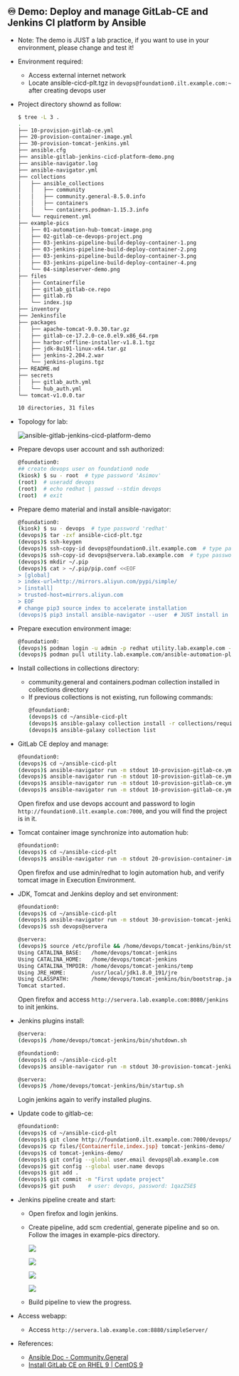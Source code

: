 ## ♾ Demo: Deploy and manage GitLab-CE and Jenkins CI platform by Ansible

- Note: The demo is JUST a lab practice, if you want to use in your environment, please change and test it!

- Environment required:
  - Access external internet network
  - Locate ansible-cicd-plt.tgz in `devops@foundation0.ilt.example.com:~` after creating devops user

- Project directory shownd as follow:
  ```bash
  $ tree -L 3 .
  .
  ├── 10-provision-gitlab-ce.yml
  ├── 20-provision-container-image.yml
  ├── 30-provision-tomcat-jenkins.yml
  ├── ansible.cfg
  ├── ansible-gitlab-jenkins-cicd-platform-demo.png
  ├── ansible-navigator.log
  ├── ansible-navigator.yml
  ├── collections
  │   ├── ansible_collections
  │   │   ├── community
  │   │   ├── community.general-8.5.0.info
  │   │   ├── containers
  │   │   └── containers.podman-1.15.3.info
  │   └── requirement.yml
  ├── example-pics
  │   ├── 01-automation-hub-tomcat-image.png
  │   ├── 02-gitlab-ce-devops-project.png
  │   ├── 03-jenkins-pipeline-build-deploy-container-1.png
  │   ├── 03-jenkins-pipeline-build-deploy-container-2.png
  │   ├── 03-jenkins-pipeline-build-deploy-container-3.png
  │   ├── 03-jenkins-pipeline-build-deploy-container-4.png
  │   └── 04-simpleserver-demo.png
  ├── files
  │   ├── Containerfile
  │   ├── gitlab_gitlab-ce.repo
  │   ├── gitlab.rb
  │   └── index.jsp
  ├── inventory
  ├── Jenkinsfile
  ├── packages
  │   ├── apache-tomcat-9.0.30.tar.gz
  │   ├── gitlab-ce-17.2.0-ce.0.el9.x86_64.rpm
  │   ├── harbor-offline-installer-v1.8.1.tgz
  │   ├── jdk-8u191-linux-x64.tar.gz
  │   ├── jenkins-2.204.2.war
  │   └── jenkins-plugins.tgz
  ├── README.md
  ├── secrets
  │   ├── gitlab_auth.yml
  │   └── hub_auth.yml
  └── tomcat-v1.0.0.tar

  10 directories, 31 files
  ```

- Topology for lab:

  ![ansible-gitlab-jenkins-cicd-platform-demo](ansible-gitlab-jenkins-cicd-platform-demo.png)

- Prepare devops user account and ssh authorized:
  ```bash
  @foundation0:
  ## create devops user on foundation0 node
  (kiosk) $ su - root  # type password 'Asimov'
  (root)  # useradd devops
  (root)  # echo redhat | passwd --stdin devops
  (root)  # exit
  ```
- Prepare demo material and install ansible-navigator:
  ```bash
  @foundation0:
  (kiosk) $ su - devops  # type password 'redhat'
  (devops)$ tar -zxf ansible-cicd-plt.tgz
  (devops)$ ssh-keygen
  (devops)$ ssh-copy-id devops@foundation0.ilt.example.com	# type password 'redhat'
  (devops)$ ssh-copy-id devops@servera.lab.example.com	# type password 'redhat'
  (devops)$ mkdir ~/.pip
  (devops)$ cat > ~/.pip/pip.conf <<EOF
  > [global]
  > index-url=http://mirrors.aliyun.com/pypi/simple/
  > [install]
  > trusted-host=mirrors.aliyun.com
  > EOF
  # change pip3 source index to accelerate installation
  (devops)$ pip3 install ansible-navigator --user  # JUST install in user env
  ```
  
- Prepare execution environment image:
  ```bash
  @foundation0:
  (devops)$ podman login -u admin -p redhat utility.lab.example.com --tls-verify=false
  (devops)$ podman pull utility.lab.example.com/ansible-automation-platform-22/ee-supported-rhel8:latest --tls-verify=false
  ```
- Install collections in collections directory:
  - community.general and containers.podman collection installed in collections directory
  - If previous collections is not existing, run following commands:
    ```bash
    @foundation0:
    (devops)$ cd ~/ansible-cicd-plt
    (devops)$ ansible-galaxy collection install -r collections/requirement.yml -p collections
    (devops)$ ansible-galaxy collection list
    ```
    
- GitLab CE deploy and manage:
  ```bash
  @foundation0:
  (devops)$ cd ~/ansible-cicd-plt
  (devops)$ ansible-navigator run -m stdout 10-provision-gitlab-ce.yml --list-tags  # optional: verify all tags
  (devops)$ ansible-navigator run -m stdout 10-provision-gitlab-ce.yml
  (devops)$ ansible-navigator run -m stdout 10-provision-gitlab-ce.yml --tag create_user  # optional: if create_user ERROR
  (devops)$ ansible-navigator run -m stdout 10-provision-gitlab-ce.yml --tag create_project  # optional: if create_project ERROR
  ```
  Open firefox and use devops account and password to login `http://foundation0.ilt.example.com:7000`, and you will find the project is in it.

- Tomcat container image synchronize into automation hub:
  ```bash
  @foundation0:
  (devops)$ cd ~/ansible-cicd-plt
  (devops)$ ansible-navigator run -m stdout 20-provision-container-image.yml	
  ```
  Open firefox and use admin/redhat to login automation hub, and verify tomcat image in Execution Environment.

- JDK, Tomcat and Jenkins deploy and set environment:
  ```bash
  @foundation0:
  (devops)$ cd ~/ansible-cicd-plt
  (devops)$ ansible-navigator run -m stdout 30-provision-tomcat-jenkins.yml --skip-tag config_plugins
  (devops)$ ssh devops@servera
  
  @servera:
  (devops)$ source /etc/profile && /home/devops/tomcat-jenkins/bin/startup.sh
  Using CATALINA_BASE:   /home/devops/tomcat-jenkins
  Using CATALINA_HOME:   /home/devops/tomcat-jenkins
  Using CATALINA_TMPDIR: /home/devops/tomcat-jenkins/temp
  Using JRE_HOME:        /usr/local/jdk1.8.0_191/jre
  Using CLASSPATH:       /home/devops/tomcat-jenkins/bin/bootstrap.jar:/home/devops/tomcat-jenkins/bin/tomcat-juli.jar
  Tomcat started.
  ```
  Open firefox and access `http://servera.lab.example.com:8080/jenkins` to init jenkins.

- Jenkins plugins install:
  ```bash
  @servera:
  (devops)$ /home/devops/tomcat-jenkins/bin/shutdown.sh
  
  @foundation0:
  (devops)$ cd ~/ansible-cicd-plt
  (devops)$ ansible-navigator run -m stdout 30-provision-tomcat-jenkins.yml --tag config_plugins
  
  @servera:
  (devops)$ /home/devops/tomcat-jenkins/bin/startup.sh
  ```
  Login jenkins again to verify installed plugins.

- Update code to gitlab-ce:
  ```bash
  @foundation0:
  (devops)$ cd ~/ansible-cicd-plt
  (devops)$ git clone http://foundation0.ilt.example.com:7000/devops/tomcat-jenkins-demo.git
  (devops)$ cp files/{Containerfile,index.jsp} tomcat-jenkins-demo/
  (devops)$ cd tomcat-jenkins-demo/
  (devops)$ git config --global user.email devops@lab.example.com
  (devops)$ git config --global user.name devops
  (devops)$ git add .
  (devops)$ git commit -m "First update project"
  (devops)$ git push	# user: devops, password: 1qazZSE$
  ```

- Jenkins pipeline create and start:
  - Open firefox and login jenkins.
  - Create pipeline, add scm credential, generate pipeline and so on. Follow the images in example-pics directory.		

    ![](example-pics/03-jenkins-pipeline-build-deploy-container-1.png)
    
    ![](example-pics/03-jenkins-pipeline-build-deploy-container-2.png)

    ![](example-pics/03-jenkins-pipeline-build-deploy-container-3.png)

    ![](example-pics/03-jenkins-pipeline-build-deploy-container-4.png)

  - Build pipeline to view the progress.

- Access webapp:
  - Access `http://servera.lab.example.com:8880/simpleServer/`

- References:
  - [Ansible Doc - Community.General](https://docs.ansible.com/ansible/latest/collections/community/general/index.html)
  - [Install GitLab CE on RHEL 9 | CentOS 9](https://infotechys.com/install-gitlab-ce-on-rhel-9/)
